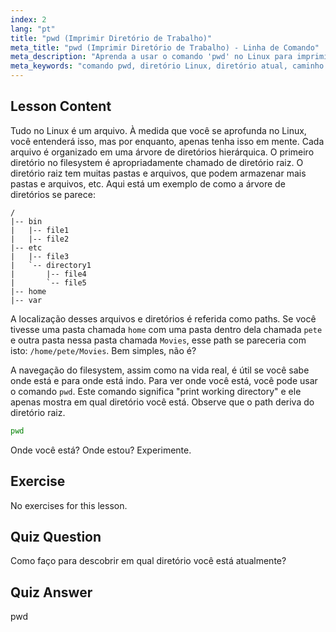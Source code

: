 ```yaml
---
index: 2
lang: "pt"
title: "pwd (Imprimir Diretório de Trabalho)"
meta_title: "pwd (Imprimir Diretório de Trabalho) - Linha de Comando"
meta_description: "Aprenda a usar o comando 'pwd' no Linux para imprimir seu diretório de trabalho atual. Entenda os caminhos do sistema de arquivos Linux e a navegação para iniciantes."
meta_keywords: "comando pwd, diretório Linux, diretório atual, caminho Linux, tutorial Linux, Linux para iniciantes, guia Linux"
---
```


## Lesson Content

Tudo no Linux é um arquivo. À medida que você se aprofunda no Linux, você entenderá isso, mas por enquanto, apenas tenha isso em mente. Cada arquivo é organizado em uma árvore de diretórios hierárquica. O primeiro diretório no filesystem é apropriadamente chamado de diretório raiz. O diretório raiz tem muitas pastas e arquivos, que podem armazenar mais pastas e arquivos, etc. Aqui está um exemplo de como a árvore de diretórios se parece:

```plaintext
/
|-- bin
|   |-- file1
|   |-- file2
|-- etc
|   |-- file3
|   `-- directory1
|       |-- file4
|       `-- file5
|-- home
|-- var
```

A localização desses arquivos e diretórios é referida como paths. Se você tivesse uma pasta chamada `home` com uma pasta dentro dela chamada `pete` e outra pasta nessa pasta chamada `Movies`, esse path se pareceria com isto: `/home/pete/Movies`. Bem simples, não é?

A navegação do filesystem, assim como na vida real, é útil se você sabe onde está e para onde está indo. Para ver onde você está, você pode usar o comando `pwd`. Este comando significa "print working directory" e ele apenas mostra em qual diretório você está. Observe que o path deriva do diretório raiz.

```bash
pwd
```

Onde você está? Onde estou? Experimente.

## Exercise

No exercises for this lesson.

## Quiz Question

Como faço para descobrir em qual diretório você está atualmente?

## Quiz Answer

pwd
